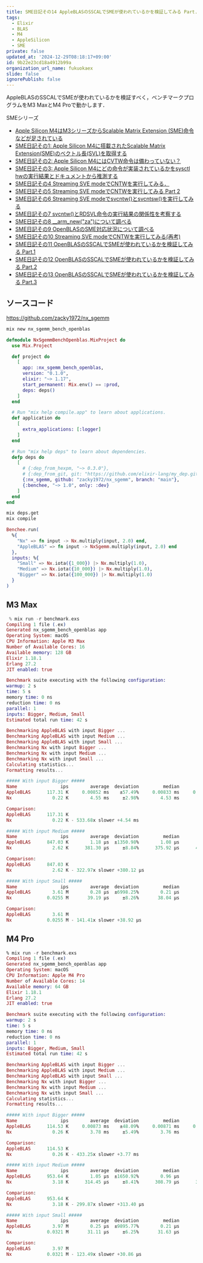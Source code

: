 ```yaml
---
title: SME日記その14 AppleBLASのSSCALでSMEが使われているかを検証してみる Part.1
tags:
  - Elixir
  - BLAS
  - M4
  - AppleSilicon
  - SME
private: false
updated_at: '2024-12-29T08:18:17+09:00'
id: 9b22e23cd18a4912b99a
organization_url_name: fukuokaex
slide: false
ignorePublish: false
---
```

AppleBLASのSSCALでSMEが使われているかを検証すべく，ベンチマークプログラムをM3 MaxとM4 Proで動かします．

SMEシリーズ

- [Apple Silicon M4はM3シリーズからScalable Matrix Extension (SME)命令などが足されている](https://qiita.com/zacky1972/items/69fd802fd41ae4d7d469)
- [SME日記その1: Apple Silicon M4に搭載されたScalable Matrix Extension(SME)のベクトル長(SVL)を取得する](https://qiita.com/zacky1972/items/231fd22a1fdef15d4108)
- [SME日記その2: Apple Silicon M4にはCVTW命令は備わっていない？](https://qiita.com/zacky1972/items/a4fc98614df085586175)
- [SME日記その3: Apple Silicon M4にどの命令が実装されているかをsysctl hwの実行結果とドキュメントから推測する](https://qiita.com/zacky1972/items/427035001554cb9768bc)
- [SME日記その4 Streaming SVE modeでCNTWを実行してみる．](https://qiita.com/zacky1972/items/3182fa1693983846205d)
- [SME日記その5 Streaming SVE modeでCNTWを実行してみる Part 2](https://qiita.com/zacky1972/items/b7b5dd456fe021b30eb2)
- [SME日記その6 Streaming SVE modeでsvcntw()とsvcntsw()を実行してみる](https://qiita.com/zacky1972/items/7d4ec630d54564ebb9b3)
- [SME日記その7 svcntw()とRDSVL命令の実行結果の関係性を考察する](https://qiita.com/zacky1972/items/48cf7577e254b8c3a0b6)
- [SME日記その8 __arm_new("za")について調べる](https://qiita.com/zacky1972/items/762b73b3414369d762ad)
- [SME日記その9 OpenBLASのSME対応状況について調べる](https://qiita.com/zacky1972/items/0c6f5aed0365f1b4fdb6)
- [SME日記その10 Streaming SVE modeでCNTWを実行してみる(再考)](https://qiita.com/zacky1972/items/ba3e07a8bc1e5e56d19a)
- [SME日記その11 OpenBLASのSSCALでSMEが使われているかを検証してみる Part.1](https://qiita.com/zacky1972/items/15bca5a0dcd3073d4d60)
- [SME日記その12 OpenBLASのSSCALでSMEが使われているかを検証してみる Part.2](https://qiita.com/zacky1972/items/2d69ed8b7ae5840012db)
- [SME日記その13 OpenBLASのSSCALでSMEが使われているかを検証してみる Part.3](https://qiita.com/zacky1972/items/5fe73657dd1e4b167320)

## ソースコード

https://github.com/zacky1972/nx_sgemm

```zsh
mix new nx_sgemm_bench_openblas
```

```elixir:mix.exs
defmodule NxSgemmBenchOpenblas.MixProject do
  use Mix.Project

  def project do
    [
      app: :nx_sgemm_bench_openblas,
      version: "0.1.0",
      elixir: "~> 1.17",
      start_permanent: Mix.env() == :prod,
      deps: deps()
    ]
  end

  # Run "mix help compile.app" to learn about applications.
  def application do
    [
      extra_applications: [:logger]
    ]
  end

  # Run "mix help deps" to learn about dependencies.
  defp deps do
    [
      # {:dep_from_hexpm, "~> 0.3.0"},
      # {:dep_from_git, git: "https://github.com/elixir-lang/my_dep.git", tag: "0.1.0"}
      {:nx_sgemm, github: "zacky1972/nx_sgemm", branch: "main"},
      {:benchee, "~> 1.0", only: :dev}
    ]
  end
end
```

```zsh
mix deps.get 
mix compile
```

```elixir:benchmark.exs
Benchee.run(
  %{
    "Nx" => fn input -> Nx.multiply(input, 2.0) end,
    "AppleBLAS" => fn input -> NxSgemm.multiply(input, 2.0) end
  },
  inputs: %{
    "Small" => Nx.iota({1_000}) |> Nx.multiply(1.0),
    "Medium" => Nx.iota({10_000}) |> Nx.multiply(1.0),
    "Bigger" => Nx.iota({100_000}) |> Nx.multiply(1.0)
  }
)
```

## M3 Max

```elixir
 % mix run -r benchmark.exs 
Compiling 1 file (.ex)
Generated nx_sgemm_bench_openblas app
Operating System: macOS
CPU Information: Apple M3 Max
Number of Available Cores: 16
Available memory: 128 GB
Elixir 1.18.1
Erlang 27.2
JIT enabled: true

Benchmark suite executing with the following configuration:
warmup: 2 s
time: 5 s
memory time: 0 ns
reduction time: 0 ns
parallel: 1
inputs: Bigger, Medium, Small
Estimated total run time: 42 s

Benchmarking AppleBLAS with input Bigger ...
Benchmarking AppleBLAS with input Medium ...
Benchmarking AppleBLAS with input Small ...
Benchmarking Nx with input Bigger ...
Benchmarking Nx with input Medium ...
Benchmarking Nx with input Small ...
Calculating statistics...
Formatting results...

##### With input Bigger #####
Name                ips        average  deviation         median         99th %
AppleBLAS      117.31 K     0.00852 ms    ±57.49%     0.00833 ms     0.00946 ms
Nx               0.22 K        4.55 ms     ±2.98%        4.53 ms        4.95 ms

Comparison: 
AppleBLAS      117.31 K
Nx               0.22 K - 533.68x slower +4.54 ms

##### With input Medium #####
Name                ips        average  deviation         median         99th %
AppleBLAS      847.03 K        1.18 μs  ±1350.98%        1.08 μs        1.67 μs
Nx               2.62 K      381.30 μs     ±8.84%      375.92 μs      456.28 μs

Comparison: 
AppleBLAS      847.03 K
Nx               2.62 K - 322.97x slower +380.12 μs

##### With input Small #####
Name                ips        average  deviation         median         99th %
AppleBLAS        3.61 M        0.28 μs  ±6998.25%        0.21 μs        2.88 μs
Nx             0.0255 M       39.19 μs     ±8.26%       38.04 μs       50.75 μs

Comparison: 
AppleBLAS        3.61 M
Nx             0.0255 M - 141.41x slower +38.92 μs
```

## M4 Pro

```elixir
% mix run -r benchmark.exs
Compiling 1 file (.ex)
Generated nx_sgemm_bench_openblas app
Operating System: macOS
CPU Information: Apple M4 Pro
Number of Available Cores: 14
Available memory: 64 GB
Elixir 1.18.1
Erlang 27.2
JIT enabled: true

Benchmark suite executing with the following configuration:
warmup: 2 s
time: 5 s
memory time: 0 ns
reduction time: 0 ns
parallel: 1
inputs: Bigger, Medium, Small
Estimated total run time: 42 s

Benchmarking AppleBLAS with input Bigger ...
Benchmarking AppleBLAS with input Medium ...
Benchmarking AppleBLAS with input Small ...
Benchmarking Nx with input Bigger ...
Benchmarking Nx with input Medium ...
Benchmarking Nx with input Small ...
Calculating statistics...
Formatting results...

##### With input Bigger #####
Name                ips        average  deviation         median         99th %
AppleBLAS      114.53 K     0.00873 ms    ±48.09%     0.00871 ms     0.00933 ms
Nx               0.26 K        3.78 ms     ±5.49%        3.76 ms        4.28 ms

Comparison: 
AppleBLAS      114.53 K
Nx               0.26 K - 433.25x slower +3.77 ms

##### With input Medium #####
Name                ips        average  deviation         median         99th %
AppleBLAS      953.64 K        1.05 μs  ±1650.92%        0.96 μs        1.46 μs
Nx               3.18 K      314.45 μs     ±8.41%      308.79 μs      398.93 μs

Comparison: 
AppleBLAS      953.64 K
Nx               3.18 K - 299.87x slower +313.40 μs

##### With input Small #####
Name                ips        average  deviation         median         99th %
AppleBLAS        3.97 M        0.25 μs  ±9895.77%        0.21 μs        2.54 μs
Nx             0.0321 M       31.11 μs     ±6.25%       31.63 μs       36.13 μs

Comparison: 
AppleBLAS        3.97 M
Nx             0.0321 M - 123.49x slower +30.86 μs
```

